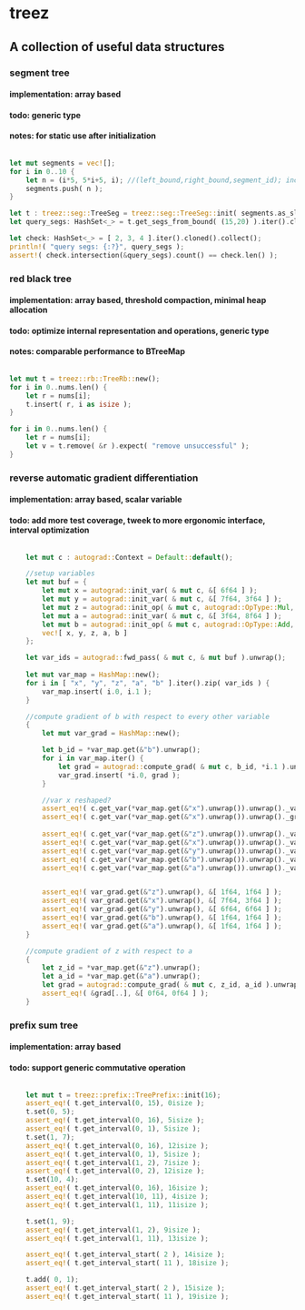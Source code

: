 # treez

## A collection of useful data structures

### segment tree  
#### implementation: array based  
#### todo: generic type  
#### notes: for static use after initialization  
```rust

let mut segments = vec![];
for i in 0..10 {
    let n = (i*5, 5*i+5, i); //(left_bound,right_bound,segment_id); inclusive bounds
    segments.push( n );
}

let t : treez::seg::TreeSeg = treez::seg::TreeSeg::init( segments.as_slice() );
let query_segs: HashSet<_> = t.get_segs_from_bound( (15,20) ).iter().cloned().collect();

let check: HashSet<_> = [ 2, 3, 4 ].iter().cloned().collect();
println!( "query segs: {:?}", query_segs );
assert!( check.intersection(&query_segs).count() == check.len() );

```

### red black tree  
#### implementation: array based, threshold compaction, minimal heap allocation  
#### todo: optimize internal representation and operations, generic type  
#### notes: comparable performance to BTreeMap  

```rust

let mut t = treez::rb::TreeRb::new();
for i in 0..nums.len() {
    let r = nums[i];
    t.insert( r, i as isize );
}

for i in 0..nums.len() {
    let r = nums[i];
    let v = t.remove( &r ).expect( "remove unsuccessful" );
}

```
	 
### reverse automatic gradient differentiation  
#### implementation: array based, scalar variable  
#### todo: add more test coverage, tweek to more ergonomic interface, interval optimization

```rust

    let mut c : autograd::Context = Default::default();

    //setup variables
    let mut buf = {
        let mut x = autograd::init_var( & mut c, &[ 6f64 ] );
        let mut y = autograd::init_var( & mut c, &[ 7f64, 3f64 ] );
        let mut z = autograd::init_op( & mut c, autograd::OpType::Mul, & mut [ & mut x, & mut y ] );
        let mut a = autograd::init_var( & mut c, &[ 3f64, 8f64 ] );
        let mut b = autograd::init_op( & mut c, autograd::OpType::Add, & mut [ & mut z, & mut a ] );
        vec![ x, y, z, a, b ]
    };

    let var_ids = autograd::fwd_pass( & mut c, & mut buf ).unwrap();
    
    let mut var_map = HashMap::new();
    for i in [ "x", "y", "z", "a", "b" ].iter().zip( var_ids ) {
        var_map.insert( i.0, i.1 );
    }

    //compute gradient of b with respect to every other variable
    {
        let mut var_grad = HashMap::new();

        let b_id = *var_map.get(&"b").unwrap();
        for i in var_map.iter() {
            let grad = autograd::compute_grad( & mut c, b_id, *i.1 ).unwrap();
            var_grad.insert( *i.0, grad );
        }

        //var x reshaped?
        assert_eq!( c.get_var(*var_map.get(&"x").unwrap()).unwrap()._val.len(), 2usize );
        assert_eq!( c.get_var(*var_map.get(&"x").unwrap()).unwrap()._grad.len(), 2usize );
        
        assert_eq!( c.get_var(*var_map.get(&"z").unwrap()).unwrap()._val, &[ 42f64, 18f64 ] );
        assert_eq!( c.get_var(*var_map.get(&"x").unwrap()).unwrap()._val, &[ 6f64,  6f64  ] );
        assert_eq!( c.get_var(*var_map.get(&"y").unwrap()).unwrap()._val, &[ 7f64,  3f64  ] );
        assert_eq!( c.get_var(*var_map.get(&"b").unwrap()).unwrap()._val, &[ 45f64, 26f64 ] );
        assert_eq!( c.get_var(*var_map.get(&"a").unwrap()).unwrap()._val, &[ 3f64,  8f64  ] );


        assert_eq!( var_grad.get(&"z").unwrap(), &[ 1f64, 1f64 ] );
        assert_eq!( var_grad.get(&"x").unwrap(), &[ 7f64, 3f64 ] );
        assert_eq!( var_grad.get(&"y").unwrap(), &[ 6f64, 6f64 ] );
        assert_eq!( var_grad.get(&"b").unwrap(), &[ 1f64, 1f64 ] );
        assert_eq!( var_grad.get(&"a").unwrap(), &[ 1f64, 1f64 ] );
    }

    //compute gradient of z with respect to a
    {
        let z_id = *var_map.get(&"z").unwrap();
        let a_id = *var_map.get(&"a").unwrap();
        let grad = autograd::compute_grad( & mut c, z_id, a_id ).unwrap();
        assert_eq!( &grad[..], &[ 0f64, 0f64 ] );
    }
```

### prefix sum tree
#### implementation: array based
#### todo: support generic commutative operation

```rust

    let mut t = treez::prefix::TreePrefix::init(16);
    assert_eq!( t.get_interval(0, 15), 0isize );
    t.set(0, 5);
    assert_eq!( t.get_interval(0, 16), 5isize );
    assert_eq!( t.get_interval(0, 1), 5isize );
    t.set(1, 7);
    assert_eq!( t.get_interval(0, 16), 12isize );
    assert_eq!( t.get_interval(0, 1), 5isize );
    assert_eq!( t.get_interval(1, 2), 7isize );
    assert_eq!( t.get_interval(0, 2), 12isize );
    t.set(10, 4);
    assert_eq!( t.get_interval(0, 16), 16isize );
    assert_eq!( t.get_interval(10, 11), 4isize );
    assert_eq!( t.get_interval(1, 11), 11isize );

    t.set(1, 9);
    assert_eq!( t.get_interval(1, 2), 9isize );
    assert_eq!( t.get_interval(1, 11), 13isize );

    assert_eq!( t.get_interval_start( 2 ), 14isize );
    assert_eq!( t.get_interval_start( 11 ), 18isize );

    t.add( 0, 1);
    assert_eq!( t.get_interval_start( 2 ), 15isize );
    assert_eq!( t.get_interval_start( 11 ), 19isize );
```